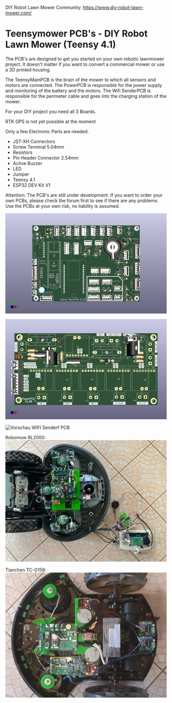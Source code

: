 DIY Robot Lawn Mower Community: https://www.diy-robot-lawn-mower.com/

# Teensymower PCB's - DIY Robot Lawn Mower (Teensy 4.1) 

The PCB's are designed to get you started on your own robotic lawnmower project. 
It doesn't matter if you want to convert a commercial mower or use a 3D printed housing.

The TeensyMainPCB is the brain of the mower to which all sensors and motors are connected.
The PowerPCB is responsible for the power supply and monitoring of the battery and the motors. 
The Wifi SenderPCB is responsible for the perimeter cable and goes into the charging station of the mower.

For your DIY project you need all 3 Boards.

RTK GPS is not yet possible at the moment

Only a few Electronic Parts are needed. 
- JST-XH Connectors
- Screw Terminal 5.04mm
- Resistors
- Pin Header Connector 2.54mm
- Active Buzzer
- LED
- Jumper
- Teensy 4.1
- ESP32 DEV Kit V1

Attention: 
The PCB's are still under development.
If you want to order your own PCBs, please check the forum first to see if there are any problems.
Use the PCBs at your own risk, no liability is assumed.



![Vorschau Teensy PCB](https://raw.githubusercontent.com/Starsurfer78/T-Mow/main/Teensy_MainPCB_V1.03/Teensy_MainPCB.png)

![Vorschau Power PCB](https://github.com/Starsurfer78/TeensyMower-PCBs/blob/main/Power_PCB_v108/charge_pcb_1.jpg)

![Vorschau WIFI Senderf PCB](https://github.com/Starsurfer78/T-Mow/blob/main/Wifi_Sender/sender_V1.01/sender_V1.01.jpg)

Robomow RL2000:
![Vorschau Power PCB](https://github.com/Starsurfer78/T-Mow/blob/main/rl2000%20teensy%203.jpg)

Tianchen TC-G158:
![Vorschau Power PCB](https://github.com/Starsurfer78/T-Mow/blob/main/Mower.jpg)


